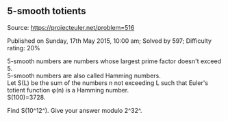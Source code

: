 5-smooth totients
-----------------

Source: https://projecteuler.net/problem=516

Published on Sunday, 17th May 2015, 10:00 am; Solved by 597; Difficulty
rating: 20%

5-smooth numbers are numbers whose largest prime factor doesn't exceed
5.\
 5-smooth numbers are also called Hamming numbers.\
 Let S(L) be the sum of the numbers n not exceeding L such that Euler's
totient function φ(n) is a Hamming number.\
 S(100)=3728.

Find S(10^12^). Give your answer modulo 2^32^.
